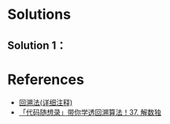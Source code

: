 # Solutions

## Solution 1：


# References
- [回溯法(详细注释)](https://leetcode-cn.com/problems/sudoku-solver/solution/hui-su-fa-xiang-xi-zhu-shi-by-xi-chen-be-o9gx/)
- [「代码随想录」带你学透回溯算法！37. 解数独](https://leetcode-cn.com/problems/sudoku-solver/solution/dai-ma-sui-xiang-lu-37-jie-shu-du-hui-su-s1f8/)